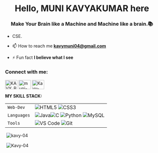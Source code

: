 <h1 align="center">Hello, MUNI KAVYAKUMAR here</h1>
<h3 align="center"> Make Your Brain like a Machine and Machine like a brain.📚</h3>


- CSE.
- 📫 How to reach me **kavymuni04@gmail.com**

- ⚡ Fun fact **I believe what I see**

<h3 align="left">Connect with me:</h3>
<p align="left">
<a href="https://twitter.com/KAVY_R_MUNI" target="blank"><img align="center" src="https://raw.githubusercontent.com/rahuldkjain/github-profile-readme-generator/master/src/images/icons/Social/twitter.svg" alt="KAVY_R_MUNI" height="30" width="40" /></a>
<a href="https://linkedin.com/in/muni-kavykumar-19483b31a/" target="blank"><img align="center" src="https://raw.githubusercontent.com/rahuldkjain/github-profile-readme-generator/master/src/images/icons/Social/linked-in-alt.svg" alt="muni-kavykumar-19483b31a/" height="30" width="40" /></a>
<a href="https://instagram.com/kavy_r_muni" target="blank"><img align="center" src="https://raw.githubusercontent.com/rahuldkjain/github-profile-readme-generator/master/src/images/icons/Social/instagram.svg" alt="Kavy-04" height="30" width="40" /></a>
</p>



**MY SKILL STACK:**

|             |                                                                                                                                                                                                                                                                                                                                                                                                                                                                                                                                                                                                                                                                                                                                                                                                                        |
| ----------- | ---------------------------------------------------------------------------------------------------------------------------------------------------------------------------------------------------------------------------------------------------------------------------------------------------------------------------------------------------------------------------------------------------------------------------------------------------------------------------------------------------------------------------------------------------------------------------------------------------------------------------------------------------------------------------------------------------------------------------------------------------------------------------------------------------------------------- |
| `Web-Dev`   | ![HTML5](https://img.shields.io/badge/-HTML5-CC2400?style=for-the-badge&logo=html5&logoColor=white) ![CSS3](https://img.shields.io/badge/-CSS3-E24800?style=for-the-badge&logo=css3)                                                                                                                                                                                                                                                          |
| `Languages` | ![Java](https://img.shields.io/badge/-Java-1F65AC?style=plastic&logo=j%2B%2B)![C](https://img.shields.io/badge/C-00599C?style=for-the-badge&logo=c&logoColor=white)   ![Python](https://img.shields.io/badge/-Python-1F65AC?style=plastic&logo=Python&logoColor=white) ![MySQL](https://img.shields.io/badge/-MySQL-307BBD?style=plastic&logo=mysql&logoColor=white)                                                                                                                                                                                                                                                                                                                                                                                                                                                   |
| `Tools`     | ![VS Code](https://img.shields.io/badge/Visual_Studio_Code-5D1A60?style=for-the-badge&logo=visual%20studio%20code&logoColor=white) ![Git](https://img.shields.io/badge/Git-682181?style=for-the-badge&logo=git&logoColor=white)|




<p>&nbsp;<img align="center" src="https://github-readme-stats.vercel.app/api/?username=Kavy-04&show_icons=true&locale=en&count_private=true&theme=onedark" alt="kavy-04" /></p>

<p>&nbsp;<img align="center" src="https://github-readme-stats.vercel.app/api/top-langs/?username=Kavy-04&show_icons=true&locale=en&count_private=true&theme=onedark&include_all_commits=true&layout=donut" alt="Kavy-04" /></p>

